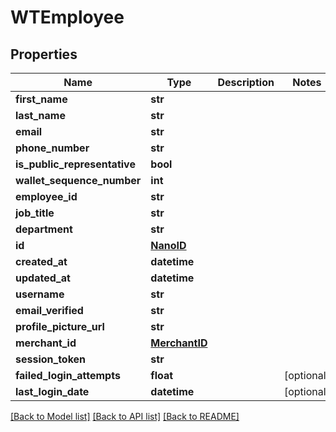 # WTEmployee


## Properties
Name | Type | Description | Notes
------------ | ------------- | ------------- | -------------
**first_name** | **str** |  | 
**last_name** | **str** |  | 
**email** | **str** |  | 
**phone_number** | **str** |  | 
**is_public_representative** | **bool** |  | 
**wallet_sequence_number** | **int** |  | 
**employee_id** | **str** |  | 
**job_title** | **str** |  | 
**department** | **str** |  | 
**id** | [**NanoID**](NanoID.md) |  | 
**created_at** | **datetime** |  | 
**updated_at** | **datetime** |  | 
**username** | **str** |  | 
**email_verified** | **str** |  | 
**profile_picture_url** | **str** |  | 
**merchant_id** | [**MerchantID**](MerchantID.md) |  | 
**session_token** | **str** |  | 
**failed_login_attempts** | **float** |  | [optional] 
**last_login_date** | **datetime** |  | [optional] 

[[Back to Model list]](../README.md#documentation-for-models) [[Back to API list]](../README.md#documentation-for-api-endpoints) [[Back to README]](../README.md)


